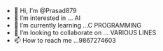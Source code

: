 - 👋 Hi, I’m @Prasad879
- 👀 I’m interested in ... AI
- 🌱 I’m currently learning ...C PROGRAMMING 
- 💞️ I’m looking to collaborate on ... VARIOUS LINES 
- 📫 How to reach me ...9867274603

<!---
Prasad879/Prasad879 is a ✨ special ✨ repository because its `README.md` (this file) appears on your GitHub profile.
You can click the Preview link to take a look at your changes.
--->
